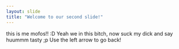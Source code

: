 ```yaml
---
layout: slide
title: "Welcome to our second slide!"
---
```

this is me mofos!! :D Yeah we in this bitch, now suck my dick and say huummm tasty ;p
Use the left arrow to go back!
